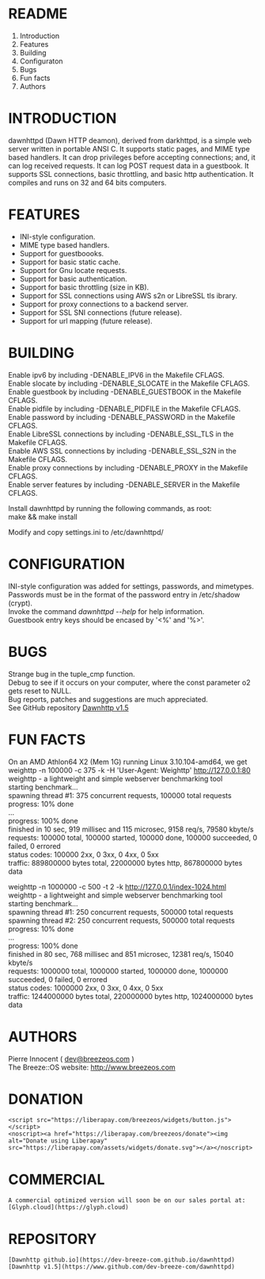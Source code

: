 README
======

   1. Introduction
   2. Features
   3. Building
   4. Configuraton
   5. Bugs
   6. Fun facts
   7. Authors


INTRODUCTION
============

   dawnhttpd (Dawn HTTP deamon), derived from darkhttpd, is a simple web
   server written in portable ANSI C. It supports static pages, and MIME
   type based handlers. It can drop privileges before accepting connections;
   and, it can log received requests. It can log POST request data in a
   guestbook. It supports SSL connections, basic throttling, and basic http
   authentication. It compiles and runs on 32 and 64 bits computers.


FEATURES
========

   - INI-style configuration.
   - MIME type based handlers.
   - Support for guestboooks.
   - Support for basic static cache.
   - Support for Gnu locate requests.
   - Support for basic authentication.
   - Support for basic throttling (size in KB).
   - Support for SSL connections using AWS s2n or LibreSSL tls ibrary.
   - Support for proxy connections to a backend server.
   - Support for SSL SNI connections (future release).
   - Support for url mapping (future release).


BUILDING
========

   Enable ipv6 by including -DENABLE_IPV6 in the Makefile CFLAGS.  
   Enable slocate by including -DENABLE_SLOCATE in the Makefile CFLAGS.  
   Enable guestbook by including -DENABLE_GUESTBOOK in the Makefile CFLAGS.  
   Enable pidfile by including -DENABLE_PIDFILE in the Makefile CFLAGS.  
   Enable password by including -DENABLE_PASSWORD in the Makefile CFLAGS.  
   Enable LibreSSL connections by including -DENABLE_SSL_TLS in the Makefile CFLAGS.  
   Enable AWS SSL connections by including -DENABLE_SSL_S2N in the Makefile CFLAGS.  
   Enable proxy connections by including -DENABLE_PROXY in the Makefile CFLAGS.  
   Enable server features by including -DENABLE_SERVER in the Makefile CFLAGS.  

   Install dawnhttpd by running the following commands, as root:  
	   make && make install  

   Modify and copy settings.ini to /etc/dawnhttpd/


CONFIGURATION
=============

   INI-style configuration was added for settings, passwords, and mimetypes.  
   Passwords must be in the format of the password entry in /etc/shadow (crypt).  
   Invoke the command *dawnhttpd --help* for help information.  
   Guestbook entry keys should be encased by '<%' and '%>'.


BUGS
====

   Strange bug in the tuple_cmp function.  
   Debug to see if it occurs on your computer, where the  const parameter o2 gets reset to NULL.  
   Bug reports, patches and suggestions are much appreciated.  
   See GitHub repository [Dawnhttp v1.5](https://www.github.com/dev-breeze-com/dawnhttpd)  


FUN FACTS
=========

   On an AMD Athlon64 X2 (Mem 1G) running Linux 3.10.104-amd64, we get  
   weighttp -n 100000 -c 375 -k -H 'User-Agent: Weighttp' http://127.0.0.1:80  
   weighttp - a lightweight and simple webserver benchmarking tool  
   starting benchmark...  
   spawning thread #1: 375 concurrent requests, 100000 total requests  
   progress: 10% done  
   ...  
   progress: 100% done  
   finished in 10 sec, 919 millisec and 115 microsec, 9158 req/s, 79580 kbyte/s  
   requests: 100000 total, 100000 started, 100000 done, 100000 succeeded, 0 failed, 0 errored  
   status codes: 100000 2xx, 0 3xx, 0 4xx, 0 5xx  
   traffic: 889800000 bytes total, 22000000 bytes http, 867800000 bytes data  

   weighttp -n 1000000 -c 500 -t 2 -k http://127.0.0.1/index-1024.html  
   weighttp - a lightweight and simple webserver benchmarking tool  
   starting benchmark...  
   spawning thread #1: 250 concurrent requests, 500000 total requests  
   spawning thread #2: 250 concurrent requests, 500000 total requests  
   progress: 10% done  
   ...  
   progress: 100% done  
   finished in 80 sec, 768 millisec and 851 microsec, 12381 req/s, 15040 kbyte/s  
   requests: 1000000 total, 1000000 started, 1000000 done, 1000000 succeeded, 0 failed, 0 errored  
   status codes: 1000000 2xx, 0 3xx, 0 4xx, 0 5xx  
   traffic: 1244000000 bytes total, 220000000 bytes http, 1024000000 bytes data  


AUTHORS
=======

   Pierre Innocent ( dev@breezeos.com )  
   The Breeze::OS website: http://www.breezeos.com


DONATION
========

	<script src="https://liberapay.com/breezeos/widgets/button.js"></script>  
    <noscript><a href="https://liberapay.com/breezeos/donate"><img alt="Donate using Liberapay" src="https://liberapay.com/assets/widgets/donate.svg"></a></noscript>


COMMERCIAL
==========

	A commercial optimized version will soon be on our sales portal at:  
	[Glyph.cloud](https://glyph.cloud)


REPOSITORY
==========

	[Dawnhttp github.io](https://dev-breeze-com.github.io/dawnhttpd)
	[Dawnhttp v1.5](https://www.github.com/dev-breeze-com/dawnhttpd)

